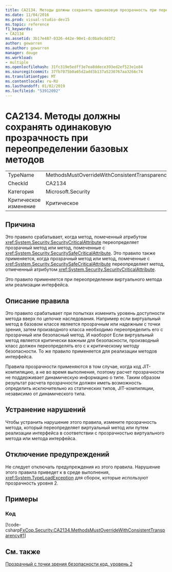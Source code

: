 ```yaml
---
title: CA2134. Методы должны сохранять одинаковую прозрачность при переопределении базовых методов
ms.date: 11/04/2016
ms.prod: visual-studio-dev15
ms.topic: reference
f1_keywords:
- CA2134
ms.assetid: 3b17e487-0326-442e-90e1-dc0ba9cdd3f2
author: gewarren
ms.author: gewarren
manager: douge
ms.workload:
- multiple
ms.openlocfilehash: 31fc319e5edff3e7ea8ddece393ed2ef523e1e84
ms.sourcegitcommit: 37fb7075b0a65d2add3b137a5230767aa3266c74
ms.translationtype: MT
ms.contentlocale: ru-RU
ms.lasthandoff: 01/02/2019
ms.locfileid: "53912092"
---
```

# <a name="ca2134-methods-must-keep-consistent-transparency-when-overriding-base-methods"></a>CA2134. Методы должны сохранять одинаковую прозрачность при переопределении базовых методов

|||
|-|-|
|TypeName|MethodsMustOverrideWithConsistentTransparency|
|CheckId|CA2134|
|Категория|Microsoft.Security|
|Критическое изменение|Критическое|

## <a name="cause"></a>Причина
 Это правило срабатывает, когда метод, помеченный атрибутом <xref:System.Security.SecurityCriticalAttribute> переопределяет прозрачный метод или метод, помеченные с <xref:System.Security.SecuritySafeCriticalAttribute>. Это правило также применяется, когда прозрачный метод или метод, помеченные с <xref:System.Security.SecuritySafeCriticalAttribute> переопределяет метод, отмеченный атрибутом <xref:System.Security.SecurityCriticalAttribute>.

 Это правило применяется при переопределении виртуального метода или реализации интерфейса.

## <a name="rule-description"></a>Описание правила
 Это правило срабатывает при попытках изменить уровень доступности метода вверх по цепочке наследования. Например если виртуальный метод в базовом классе является прозрачным или надежным с точки зрения, затем производного класса необходимо переопределить его с прозрачный или безопасный метод. И наоборот Если виртуальный метод является критически важным для безопасности, производный класс должен переопределять его с к критическому методу безопасности. То же правило применяется для реализации методов интерфейса.

 Правила прозрачности применяются в том случае, когда код JIT-компиляцию, а не во время выполнения, поэтому расчет прозрачности не поддерживает динамическую информацию о типе. Таким образом результат расчета прозрачности должен иметь возможность определить исключительно из статических типов, JIT-компиляции, независимо от динамического типа.

## <a name="how-to-fix-violations"></a>Устранение нарушений
 Чтобы устранить нарушение этого правила, измените прозрачность метода, который переопределяет виртуальный метод или путем реализации интерфейса в соответствии с прозрачностью виртуального метода или метода интерфейса.

## <a name="when-to-suppress-warnings"></a>Отключение предупреждений
 Не следует отключать предупреждения из этого правила. Нарушение этого правила приведет к в среде выполнения, <xref:System.TypeLoadException> для сборок, которые используют прозрачность уровня 2.

## <a name="examples"></a>Примеры

### <a name="code"></a>Код
 [!code-csharp[FxCop.Security.CA2134.MethodsMustOverrideWithConsistentTransparency#1](../code-quality/codesnippet/CSharp/ca2134-methods-must-keep-consistent-transparency-when-overriding-base-methods_1.cs)]

## <a name="see-also"></a>См. также
 [Прозрачный с точки зрения безопасности код, уровень 2](/dotnet/framework/misc/security-transparent-code-level-2)